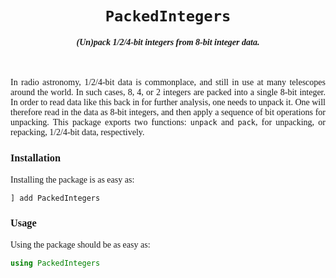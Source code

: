 <div align="center" style="font-family:JetBrainsMono Nerd Font">
<h1><code>PackedIntegers</code></h1>
<h4><i>(Un)pack 1/2/4-bit integers from 8-bit integer data.</i></h4>
<br/>

<div align="justify">

In radio astronomy, 1/2/4-bit data is commonplace, and still in use at many telescopes around the world. In such cases, 8, 4, or 2 integers are packed into a single 8-bit integer. In order to read data like this back in for further analysis, one needs to unpack it. One will therefore read in the data as 8-bit integers, and then apply a sequence of bit operations for unpacking. This package exports two functions: `unpack` and `pack`, for unpacking, or repacking, 1/2/4-bit data, respectively.

### Installation

Installing the package is as easy as:

```julia
] add PackedIntegers
```

### Usage

Using the package should be as easy as:

```julia
using PackedIntegers
```

</div>
</div>

